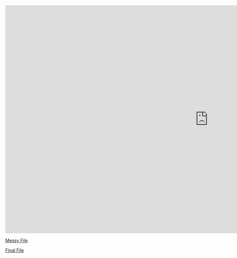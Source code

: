 <iframe width="1280" height="720" src="https://www.youtube.com/embed/mgHWMyFevzA" title="YouTube video player" frameborder="0" allow="accelerometer; autoplay; clipboard-write; encrypted-media; gyroscope; picture-in-picture" allowfullscreen></iframe>

[Messy File](html/RML-messy.html)

[Final File](html/RML-final.html)